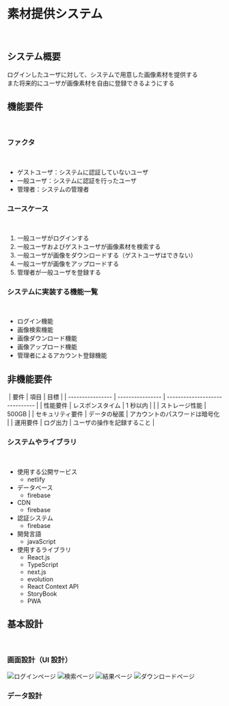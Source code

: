 # 素材提供システム

​

## システム概要

​
ログインしたユーザに対して、システムで用意した画像素材を提供する  
また将来的にユーザが画像素材を自由に登録できるようにする
​

## 機能要件

​

### ファクタ

​

- ゲストユーザ：システムに認証していないユーザ
- 一般ユーザ：システムに認証を行ったユーザ
- 管理者：システムの管理者
  ​

### ユースケース

​

1. 一般ユーザがログインする
2. 一般ユーザおよびゲストユーザが画像素材を検索する
3. 一般ユーザが画像をダウンロードする（ゲストユーザはできない）
4. 一般ユーザが画像をアップロードする
5. 管理者が一般ユーザを登録する
   ​

### システムに実装する機能一覧

​

- ログイン機能
- 画像検索機能
- 画像ダウンロード機能
- 画像アップロード機能
- 管理者によるアカウント登録機能
  ​

## 非機能要件

​
| 要件 | 項目 | 目標 |
| ---------------- | ---------------- | ------------------------------ |
| 性能要件 | レスポンスタイム | 1 秒以内 |
| | ストレージ性能 | 500GB |
| セキュリティ要件 | データの秘匿 | アカウントのパスワードは暗号化 |
| 運用要件 | ログ出力 | ユーザの操作を記録すること |
​

### システムやライブラリ

​

- 使用する公開サービス
  - netlify
- データベース
  - firebase
- CDN
  - firebase
- 認証システム
  - firebase
- 開発言語
  - javaScript
- 使用するライブラリ
  - React.js
  - TypeScript
  - next.js
  - evolution
  - React Context API
  - StoryBook
  - PWA
    ​

## 基本設計

​

### 画面設計（UI 設計）

​![ログインページ](https://user-images.githubusercontent.com/43309177/86507671-0b378500-be15-11ea-9833-a8b79bb15e98.png)
![検索ページ](https://user-images.githubusercontent.com/67815204/86507549-fb6b7100-be13-11ea-96db-0fb1c45856bb.jpg)
​![結果ページ](https://user-images.githubusercontent.com/67815204/86507614-98c6a500-be14-11ea-9554-62276f007efd.jpg)
![ダウンロードページ](https://user-images.githubusercontent.com/43309177/86507672-0ecb0c00-be15-11ea-863c-3948917febbd.png)​

### データ設計
